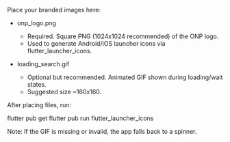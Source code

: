 Place your branded images here:

- onp_logo.png
  - Required. Square PNG (1024x1024 recommended) of the ONP logo.
  - Used to generate Android/iOS launcher icons via flutter_launcher_icons.

- loading_search.gif
  - Optional but recommended. Animated GIF shown during loading/wait states.
  - Suggested size ~160x160.

After placing files, run:

  flutter pub get
  flutter pub run flutter_launcher_icons

Note: If the GIF is missing or invalid, the app falls back to a spinner.

